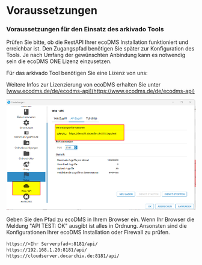 # Voraussetzungen

### Voraussetzungen für den Einsatz des arkivado Tools

Prüfen Sie bitte, ob die RestAPI Ihrer ecoDMS Installation funktioniert und erreichbar ist. Den Zugangspfad benötigen Sie später zur Konfiguration des Tools.
Je nach Umfang der gewünschten Anbindung kann es notwendig sein die ecoDMS ONE Lizenz einzusetzen.

Für das arkivado Tool benötigen Sie eine Lizenz von uns:

Weitere Infos zur Lizenzierung von ecoDMS erhalten Sie unter    
[www.ecodms.de/de/ecodms-api](https://www.ecodms.de/de/ecodms-api)   


![EcoDMS API-Einstellungen](../img/ecoDMSApiEinstellung.png)   

Geben Sie den Pfad zu ecoDMS in Ihrem Browser ein.
Wenn Ihr Browser die Meldung "API TEST: OK" ausgibt ist alles in Ordnung.
Ansonsten sind die Konfigurationen Ihrer ecoDMS Installation oder Firewall zu prüfen.    

  ``` title="Beispielpfade:"
  https://<Ihr Serverpfad>:8181/api/
  https://192.168.1.20:8181/api/
  https://cloudserver.docarchiv.de:8181/api/
  ```     
